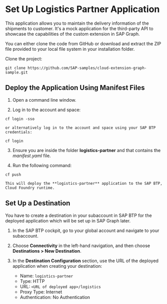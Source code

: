 # Set Up Logistics Partner Application

This application allows you to maintain the delivery information of the shipments to customer. It's a mock application for the third-party API to showcase the capabilities of the custom extension in SAP Graph.

You can either clone the code from GitHub or download and extract the ZIP file provided to your local file system in your installation folder.

Clone the project:

```
git clone https://github.com/SAP-samples/cloud-extension-graph-sample.git
```

## Deploy the Application Using Manifest Files

1. Open a command line window.

2. Log in to the account and space:

```
cf login -sso
```

    or alternatively log in to the account and space using your SAP BTP credentials:

```
cf login
```

3. Ensure you are inside the folder **logistics-partner** and that contains the *manifest.yaml* file.

4. Run the following command:

```
cf push
```

    This will deploy the **logistics-partner** application to the SAP BTP, Cloud Foundry runtime.

## Set Up a Destination

You have to create a destination in your subaccount in SAP BTP for the deployed application which will be set up in SAP Graph later.

1. In the SAP BTP cockpit, go to your global account and navigate to your subaccount.

2. Choose **Connectivity** in the left-hand navigation, and then choose **Destinations > New Destination**.

3. In the **Destination Configuration** section, use the URL of the deployed application when creating your destination:

    - Name: `logistics-partner`
    - Type: HTTP
    - URL: `<URL of deployed app>/logistics`
    - Proxy Type: Internet
    - Authentication: No Authentication

